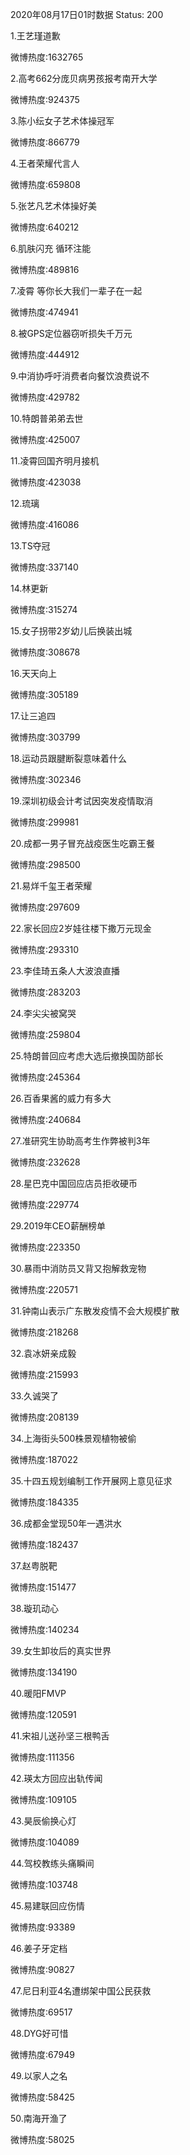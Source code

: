 2020年08月17日01时数据
Status: 200

1.王艺瑾道歉

微博热度:1632765

2.高考662分庞贝病男孩报考南开大学

微博热度:924375

3.陈小纭女子艺术体操冠军

微博热度:866779

4.王者荣耀代言人

微博热度:659808

5.张艺凡艺术体操好美

微博热度:640212

6.肌肤闪充 循环注能

微博热度:489816

7.凌霄 等你长大我们一辈子在一起

微博热度:474941

8.被GPS定位器窃听损失千万元

微博热度:444912

9.中消协呼吁消费者向餐饮浪费说不

微博热度:429782

10.特朗普弟弟去世

微博热度:425007

11.凌霄回国齐明月接机

微博热度:423038

12.琉璃

微博热度:416086

13.TS夺冠

微博热度:337140

14.林更新

微博热度:315274

15.女子拐带2岁幼儿后换装出城

微博热度:308678

16.天天向上

微博热度:305189

17.让三追四

微博热度:303799

18.运动员跟腱断裂意味着什么

微博热度:302346

19.深圳初级会计考试因突发疫情取消

微博热度:299981

20.成都一男子冒充战疫医生吃霸王餐

微博热度:298500

21.易烊千玺王者荣耀

微博热度:297609

22.家长回应2岁娃往楼下撒万元现金

微博热度:293310

23.李佳琦五条人大波浪直播

微博热度:283203

24.李尖尖被窝哭

微博热度:259804

25.特朗普回应考虑大选后撤换国防部长

微博热度:245364

26.百香果酱的威力有多大

微博热度:240684

27.准研究生协助高考生作弊被判3年

微博热度:232628

28.星巴克中国回应店员拒收硬币

微博热度:229774

29.2019年CEO薪酬榜单

微博热度:223350

30.暴雨中消防员又背又抱解救宠物

微博热度:220571

31.钟南山表示广东散发疫情不会大规模扩散

微博热度:218268

32.袁冰妍亲成毅

微博热度:215993

33.久诚哭了

微博热度:208139

34.上海街头500株景观植物被偷

微博热度:187022

35.十四五规划编制工作开展网上意见征求

微博热度:184335

36.成都金堂现50年一遇洪水

微博热度:182437

37.赵粤脱靶

微博热度:151477

38.璇玑动心

微博热度:140234

39.女生卸妆后的真实世界

微博热度:134190

40.暖阳FMVP

微博热度:120591

41.宋祖儿送孙坚三根鸭舌

微博热度:111356

42.瑛太方回应出轨传闻

微博热度:109105

43.昊辰偷换心灯

微博热度:104089

44.驾校教练头痛瞬间

微博热度:103748

45.易建联回应伤情

微博热度:93389

46.姜子牙定档

微博热度:90827

47.尼日利亚4名遭绑架中国公民获救

微博热度:69517

48.DYG好可惜

微博热度:67949

49.以家人之名

微博热度:58425

50.南海开渔了

微博热度:58025

